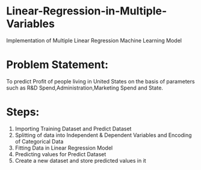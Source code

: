 # Linear-Regression-in-Multiple-Variables
Implementation of Multiple Linear Regression Machine Learning Model
# Problem Statement:
To predict Profit of people living in United States on the basis of parameters such as R&D Spend,Administration,Marketing Spend and State.
# Steps:
1. Importing Training Dataset and Predict Dataset
2. Splitting of data into Independent & Dependent Variables and Encoding of Categorical Data
3. Fitting Data in Linear Regression Model
4. Predicting values for Predict Dataset
5. Create a new dataset and store predicted values in it
